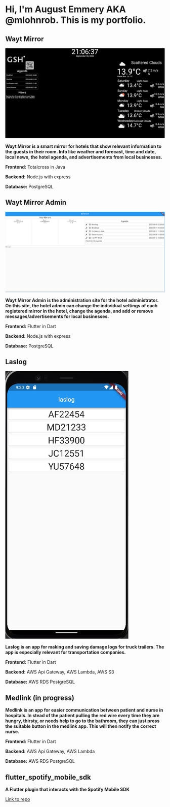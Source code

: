 # Hi, I'm August Emmery AKA @mlohnrob. This is my portfolio.

## Wayt Mirror
![Wayt Mirror Image](https://github.com/mlohnrob/mlohnrob/blob/master/wayt_mirror.png?raw=true)

**Wayt Mirror is a smart mirror for hotels that show relevant information to the guests in their room. Info like weather and forecast, time and date, local news, the hotel agenda, and advertisements from local businesses.**

**Frontend:** Totalcross in Java

**Backend:** Node.js with express

**Database:** PostgreSQL

## Wayt Mirror Admin
![Wayt Mirror Admin Image](https://github.com/mlohnrob/mlohnrob/blob/master/wayt_mirror_admin.png?raw=true)

**Wayt Mirror Admin is the administration site for the hotel administrator. On this site, the hotel admin can change the individual settings of each registered mirror in the hotel, change the agenda, and add or remove messages/advertisements for local businesses.**

**Frontend:** Flutter in Dart

**Backend:** Node.js with express

**Database:** PostgreSQL

## Laslog
![Laslog Image](https://github.com/mlohnrob/mlohnrob/blob/master/laslog.png?raw=true)

**Laslog is an app for making and saving damage logs for truck trailers. The app is especially relevant for transportation companies.**

**Frontend:** Flutter in Dart

**Backend:** AWS Api Gateway, AWS Lambda, AWS S3

**Database:** AWS RDS PostgreSQL

## Medlink (in progress)
**Medlink is an app for easier communication between patient and nurse in hospitals. In stead of the patient pulling the red wire every time they are hungry, thirsty, or needs help to go to the bathroom, they can just press the suitable button in the medlink app. This will then notify the correct nurse.**

**Frontend:** Flutter in Dart

**Backend:** AWS Api Gateway, AWS Lambda

**Database:** AWS RDS PostgreSQL

## flutter_spotify_mobile_sdk
**A Flutter plugin that interacts with the Spotify Mobile SDK**

[Link to repo](https://github.com/mlohnrob/flutter_spotify_mobile_sdk)
